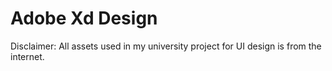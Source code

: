 # Adobe Xd Design

Disclaimer: All assets used in my university project for UI design is from the internet.
